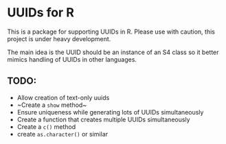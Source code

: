 # UUIDs for R

This is a package for supporting UUIDs in R. Please use with caution, this project is under heavy development.

The main idea is the UUID should be an instance of an S4 class so it better mimics handling of UUIDs in other languages.

## TODO:
- Allow creation of text-only uuids
- ~Create a `show` method~
- Ensure uniqueness while generating lots of UUIDs simultaneously
- Create a function that creates multiple UUIDs simultaneously
- Create a `c()` method
- create `as.character()` or similar
